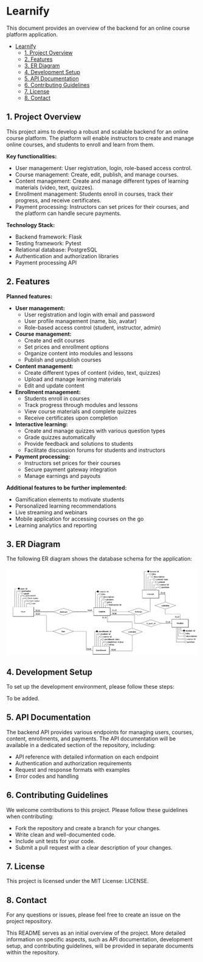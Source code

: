 # Learnify

This document provides an overview of the backend for an online course platform application.

- [Learnify](#learnify)
  - [1. Project Overview](#1-project-overview)
  - [2. Features](#2-features)
  - [3. ER Diagram](#3-er-diagram)
  - [4. Development Setup](#4-development-setup)
  - [5. API Documentation](#5-api-documentation)
  - [6. Contributing Guidelines](#6-contributing-guidelines)
  - [7. License](#7-license)
  - [8. Contact](#8-contact)

## 1. Project Overview

This project aims to develop a robust and scalable backend for an online course platform. The platform will enable instructors to create and manage online courses, and students to enroll and learn from them.

**Key functionalities:**

- User management: User registration, login, role-based access control.
- Course management: Create, edit, publish, and manage courses.
- Content management: Create and manage different types of learning materials (video, text, quizzes).
- Enrollment management: Students enroll in courses, track their progress, and receive certificates.
- Payment processing: Instructors can set prices for their courses, and the platform can handle secure payments.

**Technology Stack:**

- Backend framework: Flask
- Testing framework: Pytest
- Relational database: PostgreSQL
- Authentication and authorization libraries
- Payment processing API

## 2. Features

**Planned features:**

- **User management:**
  - User registration and login with email and password
  - User profile management (name, bio, avatar)
  - Role-based access control (student, instructor, admin)
- **Course management:**
  - Create and edit courses
  - Set prices and enrollment options
  - Organize content into modules and lessons
  - Publish and unpublish courses
- **Content management:**
  - Create different types of content (video, text, quizzes)
  - Upload and manage learning materials
  - Edit and update content
- **Enrollment management:**
  - Students enroll in courses
  - Track progress through modules and lessons
  - View course materials and complete quizzes
  - Receive certificates upon completion
- **Interactive learning:**
  - Create and manage quizzes with various question types
  - Grade quizzes automatically
  - Provide feedback and solutions to students
  - Facilitate discussion forums for students and instructors
- **Payment processing:**
  - Instructors set prices for their courses
  - Secure payment gateway integration
  - Manage earnings and payouts

**Additional features to be further implemented:**

- Gamification elements to motivate students
- Personalized learning recommendations
- Live streaming and webinars
- Mobile application for accessing courses on the go
- Learning analytics and reporting

## 3. ER Diagram

The following ER diagram shows the database schema for the application:

![ER Diagram](./Conceitual_bd1.png)

## 4. Development Setup

To set up the development environment, please follow these steps:

To be added.

## 5. API Documentation

The backend API provides various endpoints for managing users, courses, content, enrollments, and payments. The API documentation will be available in a dedicated section of the repository, including:

- API reference with detailed information on each endpoint
- Authentication and authorization requirements
- Request and response formats with examples
- Error codes and handling

## 6. Contributing Guidelines

We welcome contributions to this project. Please follow these guidelines when contributing:

- Fork the repository and create a branch for your changes.
- Write clean and well-documented code.
- Include unit tests for your code.
- Submit a pull request with a clear description of your changes.

## 7. License

This project is licensed under the MIT License: LICENSE.

## 8. Contact

For any questions or issues, please feel free to create an issue on the project repository.

This README serves as an initial overview of the project. More detailed information on specific aspects, such as API documentation, development setup, and contributing guidelines, will be provided in separate documents within the repository.

